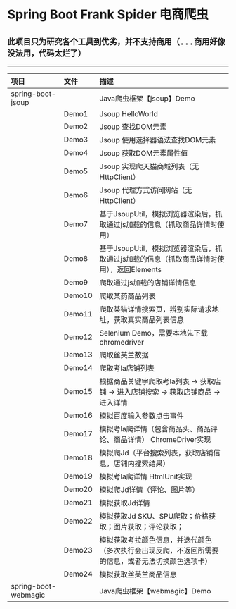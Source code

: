 # Spring Boot Frank Spider 电商爬虫

## ```此项目只为研究各个工具到优劣，并不支持商用（...商用好像没法用，代码太烂了）```
 - - -
|项目|文件|描述|
|:--|:--|:--|
|spring-boot-jsoup||Java爬虫框架【jsoup】Demo|
||Demo1|Jsoup HelloWorld|
||Demo2|Jsoup 查找DOM元素|
||Demo3|Jsoup 使用选择器语法查找DOM元素|
||Demo4|Jsoup 获取DOM元素属性值|
||Demo5|Jsoup 实现爬天猫商城列表（无HttpClient）|
||Demo6|Jsoup 代理方式访问网站（无HttpClient）|
||Demo7|基于JsoupUtil，模拟浏览器渲染后，抓取通过js加载的信息（抓取商品详情时使用）|
||Demo8|基于JsoupUtil，模拟浏览器渲染后，抓取通过js加载的信息（抓取商品详情时使用），返回Elements|
||Demo9|爬取通过js加载的店铺详情信息|
||Demo10|爬取某药商品列表|
||Demo11|爬取某猫详情搜索页，辨别实际请求地址，获取真实商品列表信息|
||Demo12|Selenium Demo，需要本地先下载chromedriver|
||Demo13|爬取丝芙兰数据|
||Demo14|爬取考la店铺列表|
||Demo15|根据商品关键字爬取考la列表 -> 获取店铺 -> 进入店铺搜索 -> 获取店铺商品 -> 进入详情|
||Demo16|模拟百度输入参数点击事件|
||Demo17|模拟考la爬详情（包含商品头、商品评论、商品详情） ChromeDriver实现|
||Demo18|模拟爬Jd（平台搜索列表，获取店铺信息，店铺内搜索结果）|
||Demo19|模拟考la爬详情 HtmlUnit实现|
||Demo20|模拟爬Jd详情（评论、图片等）|
||Demo21|模拟获取Jd详情|
||Demo22|模拟获取Jd SKU、SPU爬取；价格获取；图片获取；评论获取；|
||Demo23|模拟获取考拉颜色信息，并迭代颜色（多次执行会出现反爬，不返回所需要的信息，或者无法切换颜色选项卡）|
||Demo24|模拟获取丝芙兰商品信息|
|spring-boot-webmagic||Java爬虫框架【webmagic】Demo|










